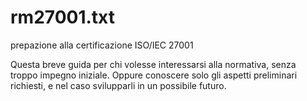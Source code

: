 # rm27001.txt
prepazione alla certificazione ISO/IEC 27001

Questa breve guida per chi volesse interessarsi alla normativa, senza troppo impegno iniziale.
Oppure conoscere solo gli aspetti preliminari richiesti, e nel caso svilupparli in un possibile futuro.
